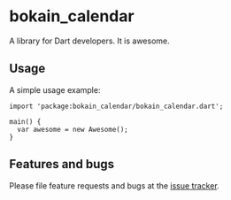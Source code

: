 # bokain_calendar

A library for Dart developers. It is awesome.

## Usage

A simple usage example:

    import 'package:bokain_calendar/bokain_calendar.dart';

    main() {
      var awesome = new Awesome();
    }

## Features and bugs

Please file feature requests and bugs at the [issue tracker][tracker].

[tracker]: http://example.com/issues/replaceme
